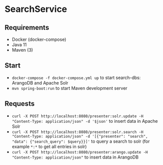 # SearchService

## Requirements

- Docker (docker-compose)
- Java 11
- Maven (3)

## Start

- `docker-compose -f docker-compose.yml up` to start search-dbs: ArangoDB and Apache Solr
- `mvn spring-boot:run` to start Maven development server

## Requests

- `curl -X POST http://localhost:8080/presenter:solr.update -H "Content-Type: application/json" -d '$json'` to insert data in Apache Solr
- `curl -X POST http://localhost:8080/presenter:solr.search -H "Content-Type: application/json" -d '[{"presenter": "search", "data": {"search_query": $query}}]'` to query a search to solr (for example `*:*` to get all entries in solr)
- `curl -X POST http://localhost:8080/presenter:arango.update -H "Content-Type: application/json"` to insert data in ArangoDB
